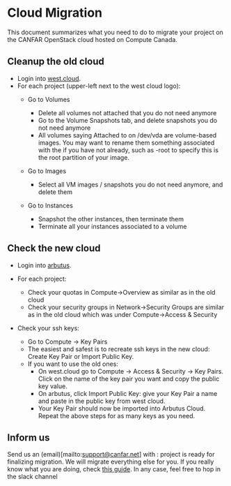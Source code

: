 # Cloud Migration

This document summarizes what you need to do to migrate your project on the CANFAR OpenStack cloud hosted on Compute Canada.

## Cleanup the old cloud
   - Login into  [west.cloud](https://west.cloud.computecanada.ca/).
   - For each project (upper-left next to the west cloud logo):
	   - Go to Volumes
		   - Delete all volumes not attached that you do not need anymore
		   - Go to the Volume Snapshots tab, and delete snapshots you do not need anymore
		   - All volumes saying Attached to <name> on /dev/vda are volume-based images. You may want to rename them something associated with the <name> if you have not already, such as <name>-root to specify this is the root partition of your image.


	   - Go to Images
		   - Select all VM images / snapshots you do not need anymore, and delete them

	   - Go to Instances
		   - Snapshot the other instances, then terminate them
		   - Terminate all your instances associated to a volume

## Check the new cloud
   - Login into [arbutus](https://arbutus-canfar.cloud.computecanada.ca/).
   - For each project:
	 - Check your quotas in Compute->Overview as similar as in the old cloud
	 - Check your security groups in Network->Security Groups are similar as in the old cloud which was under Compute->Access & Security
	 
   - Check your ssh keys:
	 - Go to  Compute -> Key Pairs
	 - The easiest and safest is to recreate ssh keys in the new cloud:  Create Key Pair or Import Public Key.
	 - If you want to use the old ones:
		 - On west.cloud go to Compute -> Access & Security -> Key Pairs. Click on the name of the key pair you want and copy the public key value.
		 - On arbutus, click Import Public Key: give your Key Pair a name and paste in the public key from west cloud.
		 - Your Key Pair should now be imported into Arbutus Cloud. Repeat the above steps for as many keys as you need.

## Inform us
Send us an (email)[mailto:support@canfar.net] with : project <name> is ready for finalizing migration. We will migrate everything else for you.
If you really know what you are doing, check [this guide](https://docs.computecanada.ca/wiki/Arbutus_Migration_Guide).
In any case, feel free to hop in the slack channel
